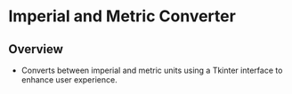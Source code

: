 # Imperial and Metric Converter

## Overview

* Converts between imperial and metric units using a Tkinter interface to enhance user experience.
